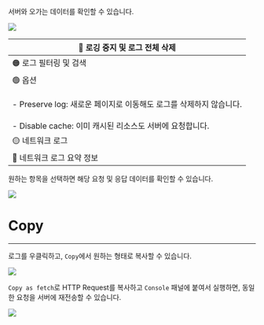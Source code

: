 서버와 오가는 데이터를 확인할 수 있습니다.

![](https://dreamhack-lecture.s3.amazonaws.com/media/19bb22b7e9845e80676ea7ffc379a34fed0b3b9bde569c4fca73ef15f6935b64.png)

| 🔴 로깅 중지 및 로그 전체 삭제 |
| ---- |
| 🟠 로그 필터링 및 검색 |
| 🟢 옵션<br><br>- Preserve log: 새로운 페이지로 이동해도 로그를 삭제하지 않습니다.<br>    <br>- Disable cache: 이미 캐시된 리소스도 서버에 요청합니다. |
| 🟡 네트워크 로그 |
| 🔵 네트워크 로그 요약 정보 |
원하는 항목을 선택하면 해당 요청 및 응답 데이터를 확인할 수 있습니다.

![](https://dreamhack-lecture.s3.amazonaws.com/media/29c1f486cf3e6fb91e973944cf8bdaa86b2a1fdae3d4826537d1a81cc5d64205.png)

# Copy
---
로그를 우클릭하고, `Copy`에서 원하는 형태로 복사할 수 있습니다.

![](https://dreamhack-lecture.s3.amazonaws.com/media/af5e3e2e5ee7fdfa9aca6a2abfbafc047a963e6018e03d9655778afbaac95edc.png)

`Copy as fetch`로 HTTP Request를 복사하고 `Console` 패널에 붙여서 실행하면, 동일한 요청을 서버에 재전송할 수 있습니다.

![](https://dreamhack-lecture.s3.amazonaws.com/media/9719311839a2279c5b235ab10732b24ab2a7f33cc7dedf7b615b60bdafbda365.png)
